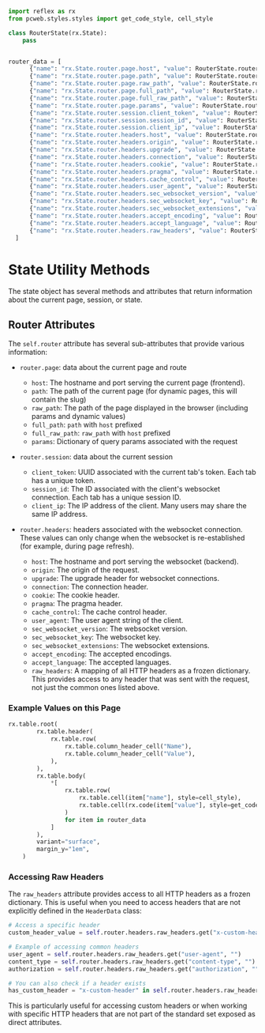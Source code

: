 ```python exec box
import reflex as rx
from pcweb.styles.styles import get_code_style, cell_style

class RouterState(rx.State):
    pass


router_data = [
      {"name": "rx.State.router.page.host", "value": RouterState.router.page.host},
      {"name": "rx.State.router.page.path", "value": RouterState.router.page.path},
      {"name": "rx.State.router.page.raw_path", "value": RouterState.router.page.raw_path},
      {"name": "rx.State.router.page.full_path", "value": RouterState.router.page.full_path},
      {"name": "rx.State.router.page.full_raw_path", "value": RouterState.router.page.full_raw_path},
      {"name": "rx.State.router.page.params", "value": RouterState.router.page.params.to_string()},
      {"name": "rx.State.router.session.client_token", "value": RouterState.router.session.client_token},
      {"name": "rx.State.router.session.session_id", "value": RouterState.router.session.session_id},
      {"name": "rx.State.router.session.client_ip", "value": RouterState.router.session.client_ip},
      {"name": "rx.State.router.headers.host", "value": RouterState.router.headers.host},
      {"name": "rx.State.router.headers.origin", "value": RouterState.router.headers.origin},
      {"name": "rx.State.router.headers.upgrade", "value": RouterState.router.headers.upgrade},
      {"name": "rx.State.router.headers.connection", "value": RouterState.router.headers.connection},
      {"name": "rx.State.router.headers.cookie", "value": RouterState.router.headers.cookie},
      {"name": "rx.State.router.headers.pragma", "value": RouterState.router.headers.pragma},
      {"name": "rx.State.router.headers.cache_control", "value": RouterState.router.headers.cache_control},
      {"name": "rx.State.router.headers.user_agent", "value": RouterState.router.headers.user_agent},
      {"name": "rx.State.router.headers.sec_websocket_version", "value": RouterState.router.headers.sec_websocket_version},
      {"name": "rx.State.router.headers.sec_websocket_key", "value": RouterState.router.headers.sec_websocket_key},
      {"name": "rx.State.router.headers.sec_websocket_extensions", "value": RouterState.router.headers.sec_websocket_extensions},
      {"name": "rx.State.router.headers.accept_encoding", "value": RouterState.router.headers.accept_encoding},
      {"name": "rx.State.router.headers.accept_language", "value": RouterState.router.headers.accept_language},
      {"name": "rx.State.router.headers.raw_headers", "value": RouterState.router.headers.raw_headers.to_string()},
  ]

```

# State Utility Methods

The state object has several methods and attributes that return information
about the current page, session, or state.

## Router Attributes

The `self.router` attribute has several sub-attributes that provide various information:

* `router.page`: data about the current page and route
  * `host`: The hostname and port serving the current page (frontend).
  * `path`: The path of the current page (for dynamic pages, this will contain the slug)
  * `raw_path`: The path of the page displayed in the browser (including params and dynamic values)
  * `full_path`: `path` with `host` prefixed
  * `full_raw_path`: `raw_path` with `host` prefixed
  * `params`: Dictionary of query params associated with the request

* `router.session`: data about the current session
  * `client_token`: UUID associated with the current tab's token. Each tab has a unique token.
  * `session_id`: The ID associated with the client's websocket connection. Each tab has a unique session ID.
  * `client_ip`: The IP address of the client. Many users may share the same IP address.

* `router.headers`: headers associated with the websocket connection. These values can only change when the websocket is re-established (for example, during page refresh).
  * `host`: The hostname and port serving the websocket (backend).
  * `origin`: The origin of the request.
  * `upgrade`: The upgrade header for websocket connections.
  * `connection`: The connection header.
  * `cookie`: The cookie header.
  * `pragma`: The pragma header.
  * `cache_control`: The cache control header.
  * `user_agent`: The user agent string of the client.
  * `sec_websocket_version`: The websocket version.
  * `sec_websocket_key`: The websocket key.
  * `sec_websocket_extensions`: The websocket extensions.
  * `accept_encoding`: The accepted encodings.
  * `accept_language`: The accepted languages.
  * `raw_headers`: A mapping of all HTTP headers as a frozen dictionary. This provides access to any header that was sent with the request, not just the common ones listed above.

### Example Values on this Page

```python eval box
rx.table.root(
        rx.table.header(
            rx.table.row(
                rx.table.column_header_cell("Name"),
                rx.table.column_header_cell("Value"),
            ),
        ),
        rx.table.body(
            *[
                rx.table.row(
                    rx.table.cell(item["name"], style=cell_style),
                    rx.table.cell(rx.code(item["value"], style=get_code_style("violet"))),
                )
                for item in router_data
            ]
        ),
        variant="surface",
        margin_y="1em",
    )
```

### Accessing Raw Headers

The `raw_headers` attribute provides access to all HTTP headers as a frozen dictionary. This is useful when you need to access headers that are not explicitly defined in the `HeaderData` class:

```python box
# Access a specific header
custom_header_value = self.router.headers.raw_headers.get("x-custom-header", "")

# Example of accessing common headers
user_agent = self.router.headers.raw_headers.get("user-agent", "")
content_type = self.router.headers.raw_headers.get("content-type", "")
authorization = self.router.headers.raw_headers.get("authorization", "")

# You can also check if a header exists
has_custom_header = "x-custom-header" in self.router.headers.raw_headers
```

This is particularly useful for accessing custom headers or when working with specific HTTP headers that are not part of the standard set exposed as direct attributes.
